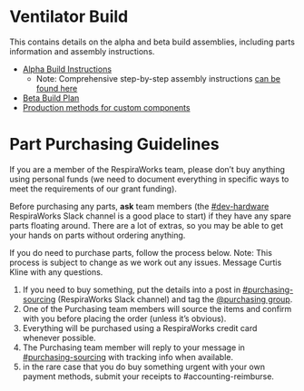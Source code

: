 # Ventilator Build

This contains details on the alpha and beta build assemblies, including parts information and assembly instructions.

* [Alpha Build Instructions](alpha-build-instructions)
  * Note: Comprehensive step-by-step assembly instructions [can be found here](assets/covent-june-2020-assembly-instructions.pdf)
* [Beta Build Plan](beta-build-instructions)
* [Production methods for custom components](assets/covent-june-2020-production-methods-for-custom-components.pdf)

# Part Purchasing Guidelines

If you are a member of the RespiraWorks team, please don’t buy anything using personal funds (we need to document everything in specific ways to meet the requirements of our grant funding).

Before purchasing any parts, **ask** team members (the [#dev-hardware](https://respiraworks.slack.com/archives/C012UTERXD5) RespiraWorks Slack channel is a good place to start) if they have any spare parts floating around. There are a lot of extras, so you may be able to get your hands on parts without ordering anything.

If you do need to purchase parts, follow the process below. Note: This process is subject to change as we work out any issues. Message Curtis Kline with any questions.

1. If you need to buy something, put the details into a post in [#purchasing-sourcing](https://respiraworks.slack.com/archives/C011FD2TEQM) (RespiraWorks Slack channel) and tag the [@purchasing group](https://respiraworks.slack.com/admin/user_groups).
2. One of the Purchasing team members will source the items and confirm with you before placing the order (unless it’s obvious).
3. Everything will be purchased using a RespiraWorks credit card whenever possible.
4. The Purchasing team member will reply to your message in [#purchasing-sourcing](https://respiraworks.slack.com/archives/C011FD2TEQM) with tracking info when available.
5. in the rare case that you do buy something urgent with your own payment methods, submit your receipts to #accounting-reimburse.

